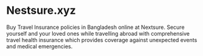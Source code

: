 # Nestsure.xyz
Buy Travel Insurance policies in Bangladesh online at Nextsure. Secure yourself and your loved ones while travelling abroad with comprehensive travel health insurance which provides coverage against unexpected events and medical emergencies.
